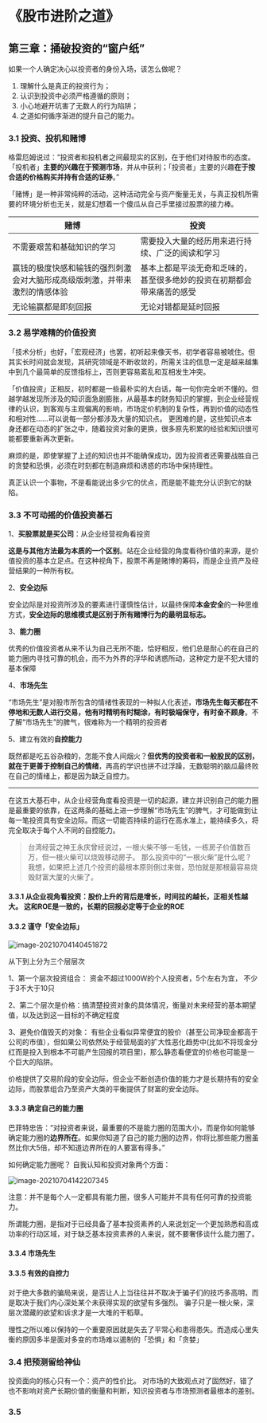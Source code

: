 # 《股市进阶之道》

## 第三章：捅破投资的“窗户纸”

如果一个人确定决心以投资者的身份入场，该怎么做呢？

1. 理解什么是真正的投资行为；
2. 认识到投资中必须严格遵循的原则；
3. 小心地避开坑害了无数人的行为陷阱；
4. 之道如何循序渐进的提升自己的能力。

### 3.1 投资、投机和赌博

格雷厄姆说过：“投资者和投机者之间最现实的区别，在于他们对待股市的态度。「投机者」**主要的兴趣在于预测市场**，并从中获利；「投资者」主要的兴趣**在于按合适的价格购买并持有合适的证券**。”

「赌博」是一种非常纯粹的活动，这种活动完全与资产衡量无关，与真正投机所需要的环境分析也无关，就是幻想着一个傻瓜从自己手里接过股票的接力棒。

| 赌博                                                         | 投资                                                         |
| ------------------------------------------------------------ | ------------------------------------------------------------ |
| 不需要艰苦和基础知识的学习                                   | 需要投入大量的经历用来进行持续、广泛的阅读和学习             |
| 赢钱的极度快感和输钱的强烈刺激会对大脑形成高级版刺激，并带来激烈的情感体验 | 基本上都是平淡无奇和乏味的，甚至很多绝妙的投资在初期都会带来痛苦的感受 |
| 无论输赢都是即刻回报                                         | 无论对错都是延时回报                                         |

### 3.2 易学难精的价值投资

「技术分析」也好，「宏观经济」也罢，初听起来像天书，初学者容易被唬住。但其实长时间就会发现，其研究领域是不断收敛的，所需关注的信息一定是越来越集中到几个最简单的反馈指标上，否则更容易紊乱和互相发生冲突。

「价值投资」正相反，初时都是一些最朴实的大白话，每一句你完全听不懂的。但越学越发现所涉及的知识面急剧膨胀，从最基本的财务知识的掌握，到企业经营规律的认识，到客观与主观偏离的影响，市场定价机制的复杂性，再到价值的动态性和相对性......可以说每一部分都涉及大量的知识点。 更困难的是，这些知识点本身还都在动态的扩张之中，随着投资对象的更换，很多原先积累的经验和知识很可能都要重新再次更新。

麻烦的是，即使掌握了上述的知识也并不能确保成功，因为投资者还需要战胜自己的贪婪和恐惧，必须在时刻都在制造麻烦和诱惑的市场中保持理性。

真正认识一个事物，不是看能说出多少它的优点，而是能不能充分认识到它的缺陷。

### 3.3 不可动摇的价值投资基石

1、**买股票就是买公司**：从企业经营视角看投资

**这是与其他方法最为本质的一个区别**。站在企业经营的角度看待价值的来源，是价值投资的基本立足点。在这种视角下，股票不再是赌博的筹码，而是企业资产及经营结果的一种所有权。

2、**安全边际**

安全边际是对投资所涉及的要素进行谨慎性估计，以最终保障**本金安全**的一种思维方式，**安全边际的思维模式是区别于所有赌博行为的最明显标志。**

3、**能力圈**

优秀的价值投资者从来不认为自己无所不能，恰好相反，他们总是耐心的在自己的能力圈内寻找可靠的机会，而不为外界的浮华和诱惑所动，这种定力是不犯大错的基本保障

4、**市场先生**

“市场先生”是对股市所包含的情绪性表现的一种拟人化表述，**市场先生每天都在不停地和无数人进行交易，他有时精明有时糊涂，有时极端保守，有时奋不顾身**。不了解“市场先生”的脾气，很难称为一个精明的投资者

5、建立有效的**自控能力**

既然都是吃五谷杂粮的，怎能不食人间烟火？**但优秀的投资者和一般股民的区别，就在于更善于控制自己的情绪**，再高的学识也拼不过浮躁，无数聪明的脑瓜最终败在自己的情绪上，都是因为缺乏自控力。

------

在这五大基石中，从企业经营角度看投资是一切的起源，建立并识别自己的能力圈是最重要的依靠，在这两条的基础上进一步理解“市场先生”的脾气，才可能做到让每一笔投资具有安全边际。而这一切能否持续的运行在高水准上，能持续多久，将完全取决于每个人不同的自控能力。

> 台湾经营之神王永庆曾经说过，一根火柴不够一毛钱，一栋房子价值数百万，但一根火柴可以烧毁移动房子。 那么投资中的“一根火柴”是什么呢？ 我想，如果把上述几个投资的最根本原则倒过来做，恐怕就是那根最容易烧毁财富大厦的火柴了。

#### 3.3.1 从企业视角看投资：股价上升的背后是增长，时间拉的越长，正相关性越大。 这和ROE是一致的，长期的回报必定等于企业的ROE

#### 3.3.2 谨守「安全边际」

![image-20210704140451872](https://tva1.sinaimg.cn/large/008i3skNly1gs4vt951prj30u00yunhe.jpg)

从下到上分为三个层层次

1、第一个层次投资组合： 资金不超过1000W的个人投资者，5个左右为宜，  不少于3不大于10只

2、第二个层次是价格：搞清楚投资对象的具体情况，衡量对未来经营的基本期望值，以及达到这一目标的不确定程度

3、避免价值毁灭的对象： 有些企业看似异常便宜的股价（甚至公司净现金都高于公司的市值），但如果公司依然处于经营局面的扩大性恶化趋势中(比如不将现金分红而是投入到根本不可能产生回报的项目里)，那么静态看便宜的价格也可能是一个巨大的陷阱。

价格提供了交易阶段的安全边际，但企业不断创造价值的能力才是长期持有的安全边际，而股票组合乃至资产大类的平衡提供了财富的安全边际。

#### 3.3.3 确定自己的能力圈

巴菲特忠告：“对投资者来说，最重要的不是能力圈的范围大小，而是你如何能够确定能力圈的**边界所在**。如果你知道了自己的能力圈的边界，你将比那些能力圈虽然比你大5倍，却不知道边界所在的人要富有得多。”

如何确定能力圈呢？ 自我认知和投资对象两个方面：

![image-20210704142207345](https://tva1.sinaimg.cn/large/008i3skNly1gs4wb66lmej30u016b4qp.jpg)

注意：并不是每个人一定都具有能力圈，很多人可能并不具有任何可靠的投资能力。 

所谓能力圈，是指对于已经具备了基本投资素养的人来说划定一个更加熟悉和高成功率的行动区域，对于缺乏基本投资素养的人来说，就不要奢侈谈什么能力圈了。

#### 3.3.4 市场先生

#### 3.3.5 有效的自控力

对于绝大多数的骗局来说，是否让人上当往往并不取决于骗子们的技巧多高明，而是取决于我们内心深处某个未获得实现的欲望有多强烈。 骗子只是一根火柴，深层次潜藏的欲望和诉求才是一大堆的干稻草。

理性之所以难以保持的一个重要原因就是失去了平常心和患得患失。而造成心里失衡的原因多半是面对多变的市场难以遏制的「恐惧」和「贪婪」

### 3.4 把预测留给神仙

投资面向的核心只有一个：资产的性价比。 对市场的大致观点对了固然好，错了也不影响对资产长期价值的衡量和判断，知识投资者与市场预测者最根本的差别。

### 3.5 
